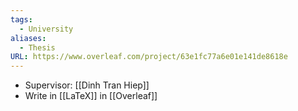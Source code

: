 ```yaml
---
tags:
  - University
aliases:
  - Thesis
URL: https://www.overleaf.com/project/63e1fc77a6e01e141de8618e
---
```

- Supervisor: [[Dinh Tran Hiep]]
- Write in [[LaTeX]] in [[Overleaf]]
